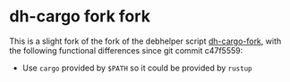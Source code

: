 # dh-cargo fork fork

This is a slight fork of the fork of the debhelper script [dh-cargo-fork],
with the following functional differences since git commit c47f5559:

* Use `cargo` provided by `$PATH` so it could be provided by `rustup`

[dh-cargo-fork]: <https://salsa.debian.org/build-common-team/dh-cargo-fork>
